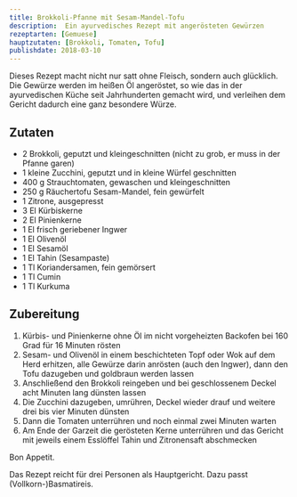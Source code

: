 ```yaml
---
title: Brokkoli-Pfanne mit Sesam-Mandel-Tofu
description:  Ein ayurvedisches Rezept mit angerösteten Gewürzen
rezeptarten: [Gemuese]
hauptzutaten: [Brokkoli, Tomaten, Tofu]
publishdate: 2018-03-10
---
```


Dieses Rezept macht nicht nur satt ohne Fleisch, sondern auch glücklich. Die Gewürze werden im heißen Öl angeröstet, so wie das in der ayurvedischen Küche seit Jahrhunderten gemacht wird, und verleihen dem Gericht dadurch eine ganz besondere Würze.


## Zutaten

- 2 Brokkoli, geputzt und kleingeschnitten (nicht zu grob, er muss in der Pfanne garen)
- 1 kleine Zucchini, geputzt und in kleine Würfel geschnitten
- 400 g Strauchtomaten, gewaschen und kleingeschnitten
- 250 g Räuchertofu Sesam-Mandel, fein gewürfelt
- 1 Zitrone, ausgepresst
- 3 El Kürbiskerne
- 2 El Pinienkerne
- 1 El frisch geriebener Ingwer
- 1 El Olivenöl
- 1 El Sesamöl
- 1 El Tahin (Sesampaste)
- 1 Tl Koriandersamen, fein gemörsert
- 1 Tl Cumin
- 1 Tl Kurkuma


## Zubereitung

1. Kürbis- und Pinienkerne ohne Öl im nicht vorgeheizten Backofen bei 160 Grad für 16 Minuten rösten
2. Sesam- und Olivenöl in einem beschichteten Topf oder Wok auf dem Herd erhitzen, alle Gewürze darin anrösten (auch den Ingwer), dann den Tofu dazugeben und goldbraun werden lassen
3. Anschließend den Brokkoli reingeben und bei geschlossenem Deckel acht Minuten lang dünsten lassen
4. Die Zucchini dazugeben, umrühren, Deckel wieder drauf und weitere drei bis vier Minuten dünsten
5. Dann die Tomaten unterrühren und noch einmal zwei Minuten warten
6. Am Ende der Garzeit die gerösteten Kerne unterrühren und das Gericht mit jeweils einem Esslöffel Tahin und Zitronensaft abschmecken

Bon Appetit.

Das Rezept reicht für drei Personen als Hauptgericht. Dazu passt (Vollkorn-)Basmatireis.
